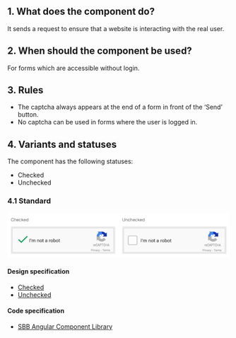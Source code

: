 ## 1. What does the component do?
It sends a request to ensure that a website is interacting with the real user.

## 2. When should the component be used? 
For forms which are accessible without login.

## 3. Rules
* The captcha always appears at the end of a form in front of the ‘Send’ button.
* No captcha can be used in forms where the user is logged in.

## 4. Variants and statuses
The component has the following statuses:
* Checked
* Unchecked

### 4.1 Standard
![Image of the captcha component](https://raw.githubusercontent.com/sbb-design-systems/design-system-website-documentation/master/documentation/components/captcha/images/captcha_default.png 'class: image')

#### Design specification
* [Checked](https://www.sketch.com/s/80f12b3b-58e5-4b4c-98cd-c553bae18db0/a/vOQPW4#Inspector) 
* [Unchecked](https://www.sketch.com/s/80f12b3b-58e5-4b4c-98cd-c553bae18db0/a/4e5zAD#Inspector) 

#### Code specification
* [SBB Angular Component Library](https://angular.app.sbb.ch/angular/components/captcha?variant=standard)